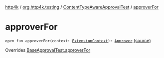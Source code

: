 [http4k](../../index.md) / [org.http4k.testing](../index.md) / [ContentTypeAwareApprovalTest](index.md) / [approverFor](./approver-for.md)

# approverFor

`open fun approverFor(context: `[`ExtensionContext`](https://junit.org/junit5/docs/5.4.2/api/org/junit/jupiter/api/extension/ExtensionContext.html)`): `[`Approver`](../-approver/index.md) [(source)](https://github.com/http4k/http4k/blob/master/http4k-testing-approval/src/main/kotlin/org/http4k/testing/ApprovalTest.kt#L65)

Overrides [BaseApprovalTest.approverFor](../-base-approval-test/approver-for.md)

